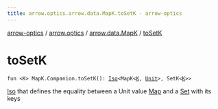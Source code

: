 ```yaml
---
title: arrow.optics.arrow.data.MapK.toSetK - arrow-optics
---
```


[arrow-optics](../../index.html) / [arrow.optics](../index.html) / [arrow.data.MapK](index.html) / [toSetK](./to-set-k.html)

# toSetK

`fun <K> MapK.Companion.toSetK(): `[`Iso`](../-iso.html)`<MapK<`[`K`](to-set-k.html#K)`, `[`Unit`](https://kotlinlang.org/api/latest/jvm/stdlib/kotlin/-unit/index.html)`>, SetK<`[`K`](to-set-k.html#K)`>>`

[Iso](../-iso.html) that defines the equality between a Unit value [Map](https://kotlinlang.org/api/latest/jvm/stdlib/kotlin.collections/-map/index.html) and a [Set](https://kotlinlang.org/api/latest/jvm/stdlib/kotlin.collections/-set/index.html) with its keys

